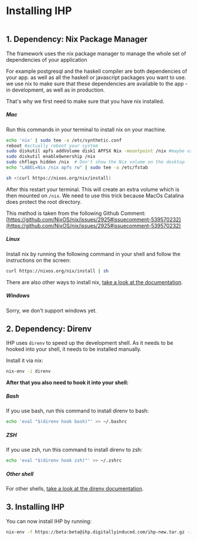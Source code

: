 # Installing IHP

```toc
```

## 1. Dependency: Nix Package Manager

The framework uses the nix package manager to manage the whole set of dependencies of your application

For example postgresql and the haskell compiler are both dependencies of your app. as well as all the haskell or javascript packages you want to use. we use nix to make sure that these dependencies are available to the app - in development, as well as in production.

That's why we first need to make sure that you have nix installed.

##### Mac
Run this commands in your terminal to install nix on your machine.

```bash
echo 'nix' | sudo tee -a /etc/synthetic.conf
reboot #actually reboot your system
sudo diskutil apfs addVolume disk1 APFSX Nix -mountpoint /nix #maybe use other diskX if u set up your harddrives a different way
sudo diskutil enableOwnership /nix
sudo chflags hidden /nix  # Don't show the Nix volume on the desktop
echo "LABEL=Nix /nix apfs rw" | sudo tee -a /etc/fstab

sh <(curl https://nixos.org/nix/install)
```
After this restart your terminal.
This will create an extra volume which is then mounted on `/nix`.
We need to use this trick because MacOs Catalina does protect the root directory.

This method is taken from the following Github Comment:
[https://github.com/NixOS/nix/issues/2925#issuecomment-539570232](https://github.com/NixOS/nix/issues/2925#issuecomment-539570232)

##### Linux

Install nix by running the following command in your shell and follow the instructions on the screen:

```bash
curl https://nixos.org/nix/install | sh
```

There are also other ways to install nix, [take a look at the documentation](https://nixos.org/nix/download.html).

##### Windows
Sorry, we don't support windows yet.

## 2. Dependency: Direnv

IHP uses `direnv` to speed up the development shell. As it needs to be hooked into your shell, it needs to be installed manually.

Install it via nix:

```bash
nix-env -i direnv
```

**After that you also need to hook it into your shell:**

##### Bash

If you use bash, run this command to install direnv to bash:

```bash
echo 'eval "$(direnv hook bash)"' >> ~/.bashrc
```

##### ZSH

If you use zsh, run this command to install direnv to zsh:

```bash
echo 'eval "$(direnv hook zsh)"' >> ~/.zshrc
```

##### Other shell

For other shells, [take a look at the direnv documentation](https://direnv.net/#README).

## 3. Installing IHP

You can now install IHP by running:

```bash
nix-env -f https://beta:beta@ihp.digitallyinduced.com/ihp-new.tar.gz -i ihp-new
```
